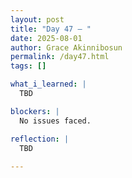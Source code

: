 ```yaml
---
layout: post
title: "Day 47 – "
date: 2025-08-01
author: Grace Akinnibosun
permalink: /day47.html
tags: []

what_i_learned: |
  TBD

blockers: |
  No issues faced.

reflection: |
  TBD
 
---
```

